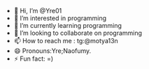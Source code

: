 - 👋 Hi, I’m @Yre01
- 👀 I’m interested in programming
- 🌱 I’m currently learning programming
- 💞️ I’m looking to collaborate on programming
- 📫 How to reach me : tg:@motya13n
- 😄 Pronouns:Yre;Naofumy.
- ⚡ Fun fact: =)

<!---
Yre01/Yre01 is a ✨ special ✨ repository because its `README.md` (this file) appears on your GitHub profile.
You can click the Preview link to take a look at your changes.
--->
